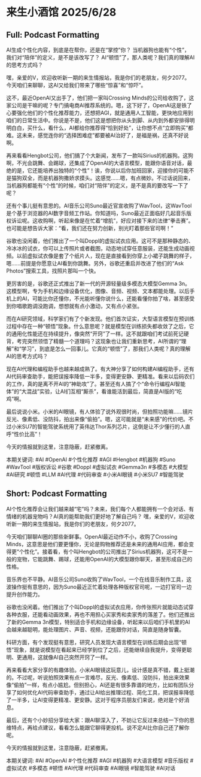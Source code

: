 # 来生小酒馆 2025/6/28

## Full: Podcast Formatting 

AI生成个性化内容，到底是在帮你，还是在“掌控”你？
当机器狗也能有“个性”，我们对“陪伴”的定义，是不是该改写了？
AI“顿悟”了，那人类呢？我们真的理解AI的思考方式吗？

嘿，亲爱的V，欢迎收听新一期的来生情报站，我是你们的老朋友，何夕2077。今天咱们来聊聊，这AI又给我们带来了哪些“惊喜”和“惊吓”。

这不，最近OpenAI又出手了，他们把一家叫Crossing Minds的公司给收购了，这家公司是干嘛的呢？专门搞电商AI推荐系统的。嗯，这下好了，OpenAI这是铁了心要强化他们的个性化推荐能力，还想把AGI，就是通用人工智能，更快地应用到咱们的日常生活中。你说是不是，他们这是想把你从头到脚、从内到外都安排得明明白白，买什么，看什么，AI都给你推荐得“恰到好处”，让你想不点“立即购买”都难。这未来，感觉连你的“选择困难症”都要被AI治好了，是福是祸，还真不好说啊。

再来看看Hengbot公司，他们搞了个大新闻，发布了一款叫Sirius的机器狗。这狗啊，不光会跳舞、会踢球，还集成了OpenAI的大语言模型，能跟你语音对话，最绝的是，它还能培养出独特的“个性”！诶，你说以后你加班回家，迎接你的可能不是猫狗双全，而是机器狗撒娇求摸头。这感觉……嗯，有点微妙。不过话说回来，当机器狗都能有“个性”的时候，咱们对“陪伴”的定义，是不是真的要改写一下了呢？

还有个事儿挺有意思的。AI音乐公司Suno最近官宣收购了WavTool，这WavTool是个基于浏览器的AI数字音频工作站。你知道吗，Suno最近正面临好几起音乐版权诉讼呢。这收购啊，听起来像是在忙着“增肌”，好应对接下来的法律“拳击赛”。也可能是想告诉大家：“看，我们还在努力创新，别光盯着那些官司啊！”

谷歌也没闲着，他们推出了一个叫Doppl的虚拟试衣应用。这可不是那种静态的、冷冰冰的试衣，你可以上传照片或者截图，动态地试穿任意服装，还能生成动画视频。以前虚拟试衣像是套了个纸片人，现在是直接看到你穿上小裙子跳舞的样子，嗯……前提是你愿意让AI看到你跳舞。另外，谷歌还重启并改进了他们的“Ask Photos”搜索工具，找照片那叫一个快。

更厉害的是，谷歌还正式推出了新一代的开源轻量级多模态大模型Gemma 3n。这模型啊，专为手机和边缘设备优化，图像、音频、视频、文本都能处理。以后手机上的AI，可能比你还懂你，不光能听懂你说什么，还能看懂你拍了啥，甚至感受到你唱歌跑调没跑调，想想就有点小激动，又有点小紧张。

而在AI研究领域，科学家们有了个新发现。他们首次证实，大型语言模型在预训练过程中存在一种“顿悟”现象。什么意思呢？就是模型在训练损失都收敛了之后，它的通用化性能还在持续提升，像突然“开窍”了一样。这不就跟咱们考试前死记硬背，考完突然领悟了精髓一个道理吗？这现象也让我们重新思考，AI所谓的“理解”和“学习”，到底是怎么一回事儿。它真的“顿悟”了，那我们人类呢？真的理解AI的思考方式吗？

现在AI代理和编程助手也越来越成熟了。有大神分享了如何构建AI编程助手，还有AI代码审查助手，能把误报率降低一半多，变得更安静、更精准。看来以后码农们的工作，真的是离不开AI的“神助攻”了。甚至还有人搞了个“命令行编程AI智能体”的“大混战”实验，让AI们互相“厮杀”，看谁能活到最后，简直是AI版的“吃鸡”啊。

最后说说小米。小米的AI眼镜，有人体验了说外观很时尚，但拍照功能嘛……镜片反光、像素低、没防抖，拍出来像“偷拍”。嗯，这可能就是“未来感”的代价吧。不过小米SU7的智能驾驶系统用了英伟达Thor系列芯片，这倒是让不少懂行的人直呼“性价比高”！

今天的情报就到这里，注意隐蔽，赶紧撤离。

本期关键词:
#AI
#OpenAI
#个性化推荐
#AGI
#Hengbot
#机器狗
#Suno
#WavTool
#版权诉讼
#谷歌
#Doppl
#虚拟试衣
#Gemma3n
#多模态
#大模型
#AI研究
#顿悟
#LLM
#AI代理
#代码审查
#小米AI眼镜
#小米SU7
#智能驾驶

## Short: Podcast Formatting 

AI个性化推荐会让我们越来越“宅”吗？未来，我们每个人都能拥有一个会对话、有情绪的机器宠物吗？AI真的能帮助我们更好地了解自己吗？ 嘿，亲爱的V，欢迎收听新一期的来生情报站，我是你们的老朋友，何夕2077。

今天咱们聊聊AI圈的那些新鲜事。OpenAI最近动作不小，收购了Crossing Minds，这意思是他们要更懂你，无论是购物推荐还是未来的通用AI应用，都会变得更“个性化”。接着看，有个叫Hengbot的公司推出了Sirius机器狗，这可不是一般的宠物，它能跳舞、踢球，还能用OpenAI的大模型跟你聊天，甚至形成自己的性格。

音乐界也不平静。AI音乐公司Suno收购了WavTool，一个在线音乐制作工具，这波操作挺有意思的，因为Suno最近正忙着处理各种版权官司呢，一边打官司一边提升创作能力。

谷歌也没闲着。他们推出了个叫Doppl的虚拟试衣应用，你传张照片就能动态试穿各种衣服，还能看动画效果，再也不用担心买家秀和卖家秀的落差了。他们还推出了新的Gemma 3n模型，特别适合手机和边缘设备，听起来以后咱们手机里的AI会越来越聪明，能处理图片、声音、视频，还能跟你对话，简直是随身智囊。

科研方面，有个发现挺有意思，研究人员发现大语言模型在训练后期会出现“顿悟”现象，就是说模型在看起来已经学到位了之后，还能继续自我提升，变得更聪明、更通用，这就像AI自己突然开窍了一样。

再来看看大家分享的有趣体验。小米AI眼镜这玩意儿，设计感是真不错，戴上挺潮的。不过呢，听说拍照效果有点一言难尽，反光、像素低、没防抖，拍出来效果像“偷拍”一样，有点小尴尬。但别担心，AI还是有很多靠谱的地方，比如有团队分享了如何优化AI代码审查助手，通过让AI给出推理过程、简化工具，把误报率降低了一半多，让AI变得更精准、更安静。这对于程序员朋友们来说，绝对是个好消息。

最后，还有个小妙招分享给大家：跟AI聊深入了，不妨让它反过来总结一下你的思维特点，再给点建议，看看怎么能跟它聊得更投机。说不定AI比你自己还了解你呢。

今天的情报就到这里，注意隐蔽，赶紧撤离。

本期关键词:
#AI
#OpenAI
#个性化推荐
#AGI
#机器狗
#大语言模型
#音乐版权
#虚拟试衣
#多模态
#顿悟
#AI代理
#代码审查
#AI眼镜
#智能驾驶
#AI对话